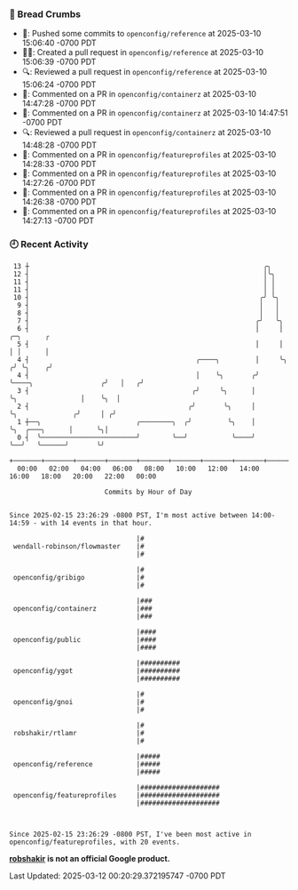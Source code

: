 ### 🍞 Bread Crumbs

 * 🚢: Pushed some commits to `openconfig/reference` at 2025-03-10 15:06:40 -0700 PDT
 * ✍🏼: Created a pull request in `openconfig/reference` at 2025-03-10 15:06:39 -0700 PDT
 * 🔍: Reviewed a pull request in  `openconfig/reference` at 2025-03-10 15:06:24 -0700 PDT
 * 💬: Commented on a PR in  `openconfig/containerz` at 2025-03-10 14:47:28 -0700 PDT
 * 💬: Commented on a PR in  `openconfig/containerz` at 2025-03-10 14:47:51 -0700 PDT
 * 🔍: Reviewed a pull request in  `openconfig/containerz` at 2025-03-10 14:48:28 -0700 PDT
 * 💬: Commented on a PR in  `openconfig/featureprofiles` at 2025-03-10 14:28:33 -0700 PDT
 * 💬: Commented on a PR in  `openconfig/featureprofiles` at 2025-03-10 14:27:26 -0700 PDT
 * 💬: Commented on a PR in  `openconfig/featureprofiles` at 2025-03-10 14:26:38 -0700 PDT
 * 💬: Commented on a PR in  `openconfig/featureprofiles` at 2025-03-10 14:27:13 -0700 PDT

### 🕘 Recent Activity
```
 13 ┼                                                           ╭╮
 12 ┤                                                           │╰╮
 11 ┤                                                           │ │
 11 ┤                                                           │ │
 10 ┤                                                          ╭╯ ╰╮
  9 ┤                                                          │   │
  8 ┤                                                          │   │
  7 ┤                                                         ╭╯   ╰╮
  6 ┤                                                         │     │                         ╭─╮      ╭
  5 ┤                                                         │     │                         │ │      │
  4 ┤                                          ╭────╮         │     ╰╮                       ╭╯ ╰╮    ╭╯
  4 ┤                                          │    ╰╮       ╭╯      ╰────╮                 ╭╯   │   ╭╯
  3 ┤                                         ╭╯     ╰╮      │            ╰╮                │    ╰╮  │
  2 ┤                                        ╭╯       ╰╮     │             ╰╮              ╭╯     │ ╭╯
  1 ┼──╮                        ╭────────╮  ╭╯         ╰╮    │              ╰╮  ╭───╮      │      ╰╮│
  0 ┤  ╰────────────────────────╯        ╰──╯           ╰────╯               ╰──╯   ╰──────╯       ╰╯
    +───────+───────+───────+───────+───────+───────+───────+───────+───────+───────+───────+───────+────
  00:00   02:00   04:00   06:00   08:00   10:00   12:00   14:00   16:00   18:00   20:00   22:00   00:00   

						Commits by Hour of Day


Since 2025-02-15 23:26:29 -0800 PST, I'm most active between 14:00-14:59 - with 14 events in that hour.

```



```
                                |#
 wendall-robinson/flowmaster    |#
                                |#

                                |#
 openconfig/gribigo             |#
                                |#

                                |###
 openconfig/containerz          |###
                                |###

                                |####
 openconfig/public              |####
                                |####

                                |##########
 openconfig/ygot                |##########
                                |##########

                                |#
 openconfig/gnoi                |#
                                |#

                                |#
 robshakir/rtlamr               |#
                                |#

                                |#####
 openconfig/reference           |#####
                                |#####

                                |####################
 openconfig/featureprofiles     |####################
                                |####################



Since 2025-02-15 23:26:29 -0800 PST, I've been most active in openconfig/featureprofiles, with 20 events.

```
**[robshakir](mailto:robjs@google.com) is not an official Google product.**  


Last Updated: 2025-03-12 00:20:29.372195747 -0700 PDT
